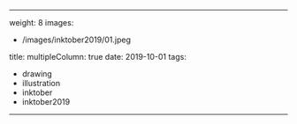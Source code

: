 
---
weight: 8
images:
- /images/inktober2019/01.jpeg

title:
multipleColumn: true
date: 2019-10-01
tags:
- drawing
- illustration
- inktober
- inktober2019
---

